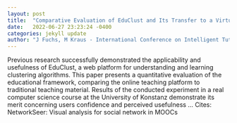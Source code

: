 ```yaml
---
layout: post
title:  "Comparative Evaluation of EduClust and Its Transfer to a Virtual Reality Environment"
date:   2022-06-27 23:23:24 -0400
categories: jekyll update
author: "J Fuchs, M Kraus - International Conference on Intelligent Tutoring …, 2022"
---
```

Previous research successfully demonstrated the applicability and usefulness of EduClust, a web platform for understanding and learning clustering algorithms. This paper presents a quantitative evaluation of the educational framework, comparing the online teaching platform to traditional teaching material. Results of the conducted experiment in a real computer science course at the University of Konstanz demonstrate its merit concerning users  confidence and perceived usefulness …
Cites: ‪NetworkSeer: Visual analysis for social network in MOOCs‬  